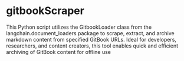 # gitbookScraper
This Python script utilizes the GitbookLoader class from the langchain.document_loaders package to scrape, extract, and archive markdown content from specified GitBook URLs. Ideal for developers, researchers, and content creators, this tool enables quick and efficient archiving of GitBook content for offline use

